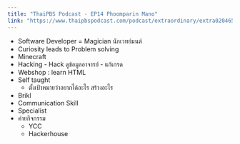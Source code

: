 ```yaml
---
title: "ThaiPBS Podcast - EP14 Phoomparin Mano"
link: "https://www.thaipbspodcast.com/podcast/extraordinary/extra020465"
---
```


- Software Developer = Magician นักเวทย์มนต์
- Curiosity leads to Problem solving
- Minecraft
- Hacking - Hack ดูข้อมูลอาจารย์ - แก้เกรด
- Webshop : learn HTML
- Self taught
  - ตั้งเป้าหมายว่าอยากได้อะไร สร้างอะไร
- Brikl
- Communication Skill
- Specialist
- ค่ายกิจกรรม
  - YCC
  - Hackerhouse